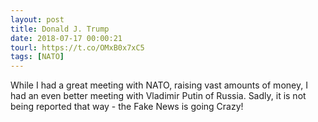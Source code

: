 ```yaml
---
layout: post
title: Donald J. Trump
date: 2018-07-17 00:00:21
tourl: https://t.co/OMxB0x7xC5
tags: [NATO]
---
```

While I had a great meeting with NATO, raising vast amounts of money, I had an even better meeting with Vladimir Putin of Russia. Sadly, it is not being reported that way - the Fake News is going Crazy!